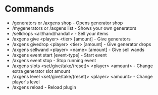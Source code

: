 # Commands

- /generators or /axgens shop - Opens generator shop
- /mygenerators or /axgens list - Shows your own generators
- /selldrops \<all/hand/handall> - Sell your items
- /axgens give \<player> \<tier> \[amount] - Give generators
- /axgens givedrop \<player> \<tier> \[amount] - Give generator drops
- /axgens sellwand \<player> \<name> \[amount] - Give sell wands
- /axgens event start \[event-type] - Start event
- /axgens event stop - Stop running event
- /axgens slots \<set/give/take/(reset)> \<player> \<amount> - Change extra generator slot amount
- /axgens level \<set/give/take/(reset)> \<player> \<amount> - Change player's level
- /axgens reload - Reload plugin